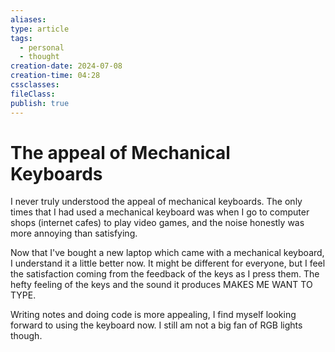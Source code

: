 ```yaml
---
aliases: 
type: article
tags:
  - personal
  - thought
creation-date: 2024-07-08
creation-time: 04:28
cssclasses: 
fileClass: 
publish: true
---
```

# The appeal of Mechanical Keyboards

I never truly understood the appeal of mechanical keyboards. The only times that I had used a mechanical keyboard was when I go to computer shops (internet cafes) to play video games, and the noise honestly was more annoying than satisfying.

Now that I've bought a new laptop which came with a mechanical keyboard, I understand it a little better now. It might be different for everyone, but I feel the satisfaction coming from the feedback of the keys as I press them. The hefty feeling of the keys and the sound it produces MAKES ME WANT TO TYPE.

Writing notes and doing code is more appealing, I find myself looking forward to using the keyboard now. I still am not a big fan of RGB lights though.

